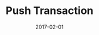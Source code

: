 ---
title: Push Transaction
linktitle: Push Transaction
description: Push a transaction to the chain
date: 2017-02-01
publishdate: 2017-02-01
lastmod: 2017-02-01
categories: [eosc-tx-commands]
keywords: [usage,livereload,command line,flags]
menu:
  docs:
    parent: "eosc-tx-commands"
    identifier: eosc_tx_push
    weight: 40
weight: 40
sections_weight: 40
draft: false
aliases: [/overview/usage/,/extras/livereload/,/doc/usage/,/usage/]
toc: true
auto_content: true
---